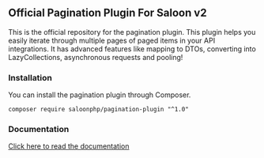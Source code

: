 ## Official Pagination Plugin For Saloon v2
This is the official repository for the pagination plugin. This plugin helps you easily iterate through multiple pages of paged items in your API integrations. It has advanced features like mapping to DTOs, converting into LazyCollections, asynchronous requests and pooling!

### Installation
You can install the pagination plugin through Composer.

```shell
composer require saloonphp/pagination-plugin "^1.0"
```

### Documentation
[Click here to read the documentation](https://docs.saloon.dev/digging-deeper/pagination)

